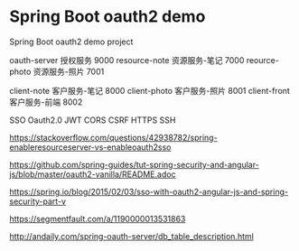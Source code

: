 # Spring Boot oauth2 demo
Spring Boot oauth2 demo project

oauth-server    授权服务            9000
resource-note   资源服务-笔记        7000
reource-photo   资源服务-照片        7001

client-note     客户服务-笔记         8000
client-photo    客户服务-照片         8001
client-front    客户服务-前端         8002


SSO Oauth2.0 JWT  CORS CSRF     HTTPS SSH

https://stackoverflow.com/questions/42938782/spring-enableresourceserver-vs-enableoauth2sso

https://github.com/spring-guides/tut-spring-security-and-angular-js/blob/master/oauth2-vanilla/README.adoc

https://spring.io/blog/2015/02/03/sso-with-oauth2-angular-js-and-spring-security-part-v

https://segmentfault.com/a/1190000013531863

http://andaily.com/spring-oauth-server/db_table_description.html
